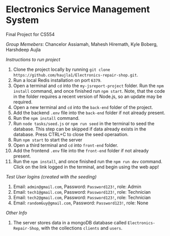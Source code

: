 # Electronics Service Management System

Final Project for CS554

_Group Memebers_:
Chancelor Assiamah, Mahesh Hiremath, Kyle Boberg, Harshdeep Aujla

_Instructions to run project_

1. Clone the project locally by running `git clone https://github.com/haujla1/Electronics-repair-shop.git`.
2. Run a local Redis installation on port `6379`.
3. Open a terminal and `cd` into the `my-jsreport-project` folder. Run the `npm install` command, and once finished run `npm start`. Note, that the code in the folder requires a recent version of Node.js, so an update may be required.
4. Open a new terminal and `cd` into the `back-end` folder of the project.
5. Add the backend `.env` file into the `back-end` folder if not already present.
6. Run the `npm install` command.
7. Run `node tasks/seed.js` or `npm run seed` in the terminal to seed the database. This step can be skipped if data already exists in the database. Press CTRL+C to close the seed operaation.
8. Run `npm start` to start the server
9. Open a third terminal and `cd` into `front-end` folder.
10. Add the frontend `.env` file into the `front-end` folder if not already present.
11. Run the `npm install`, and once finished run the `npm run dev` command. Click on the link logged in the terminal, and begin using the web app!

_Test User logins (created with the seeding)_

1. Email: `admin@gmail.com`, Password: `Password123!`, role: Admin
2. Email: `tech1@gmail.com`, Password: `Password123!`, role: Technician
3. Email: `tech2@gmail.com`, Password: `Password123!`, role: Technician
4. Email: `randomGuy@gmail.com`, Password: `Password123!`, role: None

_Other Info_

1. The server stores data in a mongoDB database called `Electronics-Repair-Shop`, with the collections `clients` and `users`.

